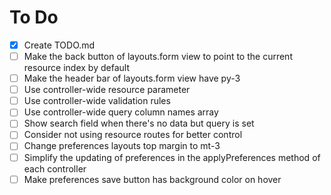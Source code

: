 # To Do
- [x] Create TODO.md
- [ ] Make the back button of layouts.form view to point to the current resource index by default
- [ ] Make the header bar of layouts.form view have py-3
- [ ] Use controller-wide resource parameter
- [ ] Use controller-wide validation rules
- [ ] Use controller-wide query column names array
- [ ] Show search field when there's no data but query is set
- [ ] Consider not using resource routes for better control
- [ ] Change preferences layouts top margin to mt-3
- [ ] Simplify the updating of preferences in the applyPreferences method of each controller
- [ ] Make preferences save button has background color on hover
